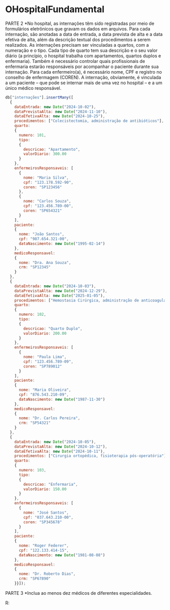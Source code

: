 # OHospitalFundamental
PARTE 2
*No hospital, as internações têm sido registradas por meio de formulários eletrônicos que gravam os dados em arquivos. 
Para cada internação, são anotadas a data de entrada, a data prevista de alta e a data efetiva de alta, além da descrição textual dos procedimentos a serem realizados. 
As internações precisam ser vinculadas a quartos, com a numeração e o tipo. 
Cada tipo de quarto tem sua descrição e o seu valor diário (a princípio, o hospital trabalha com apartamentos, quartos duplos e enfermaria).
Também é necessário controlar quais profissionais de enfermaria estarão responsáveis por acompanhar o paciente durante sua internação. Para cada enfermeiro(a), é necessário nome, CPF e registro no conselho de enfermagem (COREN).
A internação, obviamente, é vinculada a um paciente – que pode se internar mais de uma vez no hospital – e a um único médico responsável.

```js
db["internações"].insertMany([
  {
    dataEntrada: new Date("2024-10-02"),
    dataPrevistaAlta: new Date("2024-11-10"),
    dataEfetivaAlta: new Date("2024-10-25"),
    procedimentos: ["Colecistectomia, administração de antibióticos"],
    quarto: 
    {
      numero: 101,
      tipo: 
      {
        descricao: "Apartamento",
        valorDiario: 300.00
      }
    },
    enfermeirosResponsaveis: [
      {
        nome: "Maria Silva",
        cpf: "123.178.592-90",
        coren: "SP123456"
      },
      {
        nome: "Carlos Souza",
        cpf: "123.456.789-00",
        coren: "SP654321"
      }
    ],
    paciente: 
    {
      nome: "João Santos",
      cpf: "987.654.321-00",
      dataNascimento: new Date("1995-02-14")
    },
    medicoResponsavel: 
    {
      nome: "Dra. Ana Souza",
      crm: "SP12345"
    }
  },
  {
    dataEntrada: new Date("2024-10-03"),
    dataPrevistaAlta: new Date("2024-12-29"),
    dataEfetivaAlta: new Date("2025-01-05"),
    procedimentos: ["Hemostasia Cirúrgica, administração de anticoagulantes"],
    quarto:
    {
      numero: 102,
      tipo: 
      {
        descricao: "Quarto Duplo",
        valorDiario: 200.00
      }
    },
    enfermeirosResponsaveis: [
      {
        nome: "Paula Lima",
        cpf: "123.456.789-09",
        coren: "SP789012"
      }
    ],
    paciente: 
    {
      nome: "Maria Oliveira",
      cpf: "876.543.210-09",
      dataNascimento: new Date("1987-11-30")
    },
    medicoResponsavel: 
    {
      nome: "Dr. Carlos Pereira",
      crm: "SP54321"
    }
  },
  {
    dataEntrada: new Date("2024-10-05"),
    dataPrevistaAlta: new Date("2024-10-12"),
    dataEfetivaAlta: new Date("2024-10-11"),
    procedimentos: ["Cirurgia ortopédica, fisioterapia pós-operatória"],
    quarto: 
    {
      numero: 103,
      tipo: 
      {
        descricao: "Enfermaria",
        valorDiario: 150.00
      }
    },
    enfermeirosResponsaveis: [
      {
        nome: "José Santos",
        cpf: "037.643.210-00",
        coren: "SP345678"
      }
    ],
    paciente: 
    {
      nome: "Roger Federer",
      cpf: "122.133.414-15",
      dataNascimento: new Date("1981-08-08")
    },
    medicoResponsavel: 
    {
      nome: "Dr. Roberto Dias",
      crm: "SP67890"
    }}]);
```
PARTE 3
*Inclua ao menos dez médicos de diferentes especialidades.

R:
